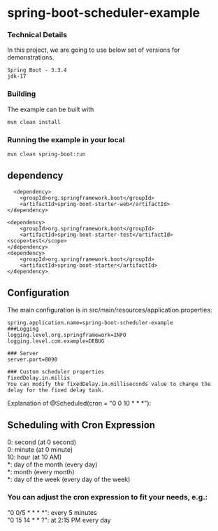 # spring-boot-scheduler-example

 ### Technical Details
In this project, we are going to use below set of versions for demonstrations.

    Spring Boot - 3.3.4
    jdk-17

### Building

The example can be built with
```shell
mvn clean install
```

### Running the example in your local
```shell
mvn clean spring-boot:run
```
## dependency
```shell
  <dependency>
	<groupId>org.springframework.boot</groupId>
	<artifactId>spring-boot-starter-web</artifactId>
</dependency>

<dependency>
	<groupId>org.springframework.boot</groupId>
	<artifactId>spring-boot-starter-test</artifactId>
<scope>test</scope>
</dependency>
<dependency>
	<groupId>org.springframework.boot</groupId>
	<artifactId>spring-boot-starter</artifactId>
</dependency>
```
## Configuration
The main configuration is in src/main/resources/application.properties:
```shell
spring.application.name=spring-boot-scheduler-example
###Logging
logging.level.org.springframework=INFO
logging.level.com.example=DEBUG

### Server
server.port=8090

### Custom scheduler properties
fixedDelay.in.millis
You can modify the fixedDelay.in.milliseconds value to change the delay for the fixed delay task.
```
Explanation of @Scheduled(cron = "0 0 10 * * *"):

## Scheduling with Cron Expression
0: second (at 0 second)<br>
0: minute (at 0 minute)<br>
10: hour (at 10 AM)<br>
*: day of the month (every day)<br>
*: month (every month)<br>
*: day of the week (every day of the week)

### You can adjust the cron expression to fit your needs, e.g.:<br>

"0 0/5 * * * *": every 5 minutes<br>
"0 15 14 * * ?": at 2:15 PM every day

